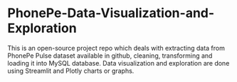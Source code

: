 # PhonePe-Data-Visualization-and-Exploration
This is an open-source project repo which deals with extracting data from PhonePe Pulse dataset available in github, cleaning, transforming and loading it into MySQL database. Data visualization and exploration are done using Streamlit and Plotly charts or graphs.
